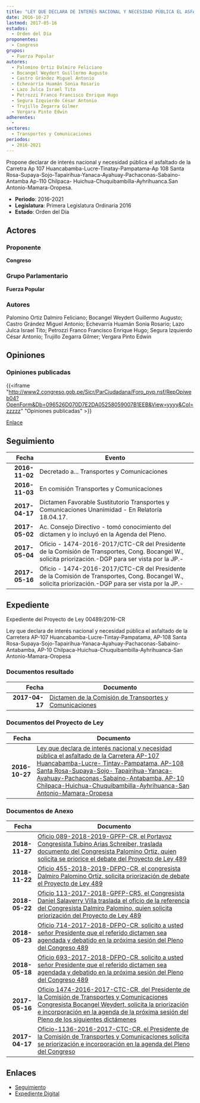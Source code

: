 ```yaml
---
title: "LEY QUE DECLARA DE INTERÉS NACIONAL Y NECESIDAD PÚBLICA EL ASFALTADO DE LA CARRETERA AP-107 HUANCABAMBA-LUCRE-TINTAY.PAMPATAMA, AP 108 SANTA ROSA-SUPAYA-SOJO-TAPAIRIHUA-YANACA-AYAHUAY-PACHACONAS-.SABAINO-ANTABAMBA, AP-110 CHILPACA-HUICHUA-CHUQUIBAMBILA-AYHRIHUANCA SAN ANTONIO-MAMARA-OROPESA"
date: 2016-10-27
lastmod: 2017-05-16
estados: 
  - Orden del Día
proponentes: 
  - Congreso
grupos: 
  - Fuerza Popular
autores: 
  - Palomino Ortiz Dalmiro Feliciano
  - Bocangel Weydert Guillermo Augusto
  - Castro Grández Miguel Antonio
  - Echevarría Huamán Sonia Rosario
  - Lazo Julca Israel Tito
  - Petrozzi Franco Francisco Enrique Hugo
  - Segura Izquierdo César Antonio
  - Trujillo Zegarra Gilmer
  - Vergara Pinto Edwin
adherentes: 
  - 
sectores: 
  - Transportes y Comunicaciones
periodos: 
  - 2016-2021
---
```


Propone declarar de interés nacional y necesidad pública el asfaltado de la Carretra Ap 107 Huancabamba-Lucre-Tinatay-Pampatama-Ap 108 Santa Rosa-Supaya-Sojo-Tapairihua-Yanaca-Ayahuay-Pachaconas-Sabaino-Antamba Ap-110 Chilpaca- Huichua-Chuquibambilla-Ayhrihuanca.San Antonio-Mamara-Oropesa.

- **Periodo**: 2016-2021
- **Legislatura**: Primera Legislatura Ordinaria 2016
- **Estado**: Orden del Día

## Actores

### Proponente

**Congreso**

### Grupo Parlamentario

**Fuerza Popular**

### Autores

Palomino Ortiz Dalmiro Feliciano; Bocangel Weydert Guillermo Augusto; Castro Grández Miguel Antonio; Echevarría Huamán Sonia Rosario; Lazo Julca Israel Tito; Petrozzi Franco Francisco Enrique Hugo; Segura Izquierdo César Antonio; Trujillo Zegarra Gilmer; Vergara Pinto Edwin


## Opiniones

### Opiniones publicadas

{{<iframe "http://www2.congreso.gob.pe/Sicr/ParCiudadana/Foro_pvp.nsf/RepOpiweb04?OpenForm&Db=096526D070D7E2DA05258059007B1EEB&View=yyyy&Col=zzzzz" "Opiniones publicadas" >}}

[Enlace](http://www2.congreso.gob.pe/Sicr/ParCiudadana/Foro_pvp.nsf/RepOpiweb04?OpenForm&Db=096526D070D7E2DA05258059007B1EEB&View=yyyy&Col=zzzzz)

## Seguimiento

| Fecha | Evento |
|------:|--------|
| **2016-11-02** | Decretado a... Transportes y Comunicaciones|
| **2016-11-03** | En comisión Transportes y Comunicaciones|
| **2017-04-17** | Dictamen Favorable Sustitutorio Transportes y Comunicaciones Unanimidad - En Relatoría 18.04.17.|
| **2017-05-02** | Ac. Consejo Directivo - tomó conocimiento del dictamen y lo incluyó en la Agenda del Pleno.|
| **2017-05-04** | Oficio - 1474-2016-2017/CTC-CR del Presidente de la Comisión de Transportes, Cong. Bocangel W., solicita priorización.-DGP para ser vista por la JP.-|
| **2017-05-16** | Oficio - 1474-2016-2017/CTC-CR del Presidente de la Comisión de Transportes, Cong. Bocangel W., solicita priorización.-DGP para ser vista por la JP.-|


## Expediente

Expediente del Proyecto de Ley 00489/2016-CR

Ley que declara de interés nacional y necesidad pública el asfaltado de la Carretera AP-107 Huancabamba-Lucre-Tintay-Pampatama, AP-108 Santa Rosa-Supaya-Sojo-Tapairihua-Yanaca-Ayahuay-Pachaconas-Sabaino-Antabamba, AP-10 Chilpaca-Huichua-Chuquibambilla-Ayhrihuanca-San Antonio-Mamara-Oropesa


### Documentos resultado

| Fecha | Documento |
|------:|--------|
| **2017-04-17** | [Dictamen de la Comisión de Transportes y Comunicaciones](http://www.leyes.congreso.gob.pe/Documentos/2016_2021/Dictamenes/Proyectos_de_Ley/00489DC23MAY20170417.pdf) |

### Documentos del Proyecto de Ley

| Fecha | Documento |
|------:|--------|
| **2016-10-27** | [Ley que declara de interés nacional y necesidad pública el asfaltado de la Carretera AP-107 Huancabamba-Lucre- Tintay-Pampatama, AP-108 Santa Rosa-Supaya-Sojo- Tapairihua-Yanaca-Ayahuay-Pachaconas-Sabaino-Antabamba, AP-10 Chilpaca-Huichua-Chuquibambilla-Ayhrihuanca-San Antonio-Mamara-Oropesa](http://www.leyes.congreso.gob.pe/Documentos/2016_2021/Proyectos_de_Ley_y_de_Resoluciones_Legislativas/PL0048920161027..pdf) |

### Documentos de Anexo

| Fecha | Documento |
|------:|--------|
| **2018-11-27** | [Oficio 089-2018-2019-GPFP-CR, el Portavoz Congresista Tubino Arias Schreiber, traslada documento del Congresista Palomino Ortiz, quien solicita se priorice el debate del Proyecto de Ley 489](http://www.leyes.congreso.gob.pe/Documentos/2016_2021/Oficios/Grupos_Parlamentarios/OFICIO-089-2018-2019-GPFP-CR.pdf) |
| **2018-11-22** | [Oficio 455-2018-2019-DFPO-CR, el congresista Dalmiro Palomino Ortíz, solicita priorización de debate el Proyecto de Ley 489](http://www.leyes.congreso.gob.pe/Documentos/2016_2021/Oficios/Congresistas/OFICIO-455-2018-2019-DDFPO-CR.PDF) |
| **2018-05-22** | [Oficio 113-2017-2018-GPFP-CR5, el Congresista Daniel Salaverry Villa traslada el oficio de la referencia del Congresista Dalmiro Palomino, quien solicita priorización del Proyecto de Ley 489](http://www.leyes.congreso.gob.pe/Documentos/2016_2021/Oficios/Grupos_Parlamentarios/OFICIO-113-2017-2018-GPFP-CR.pdf) |
| **2018-05-23** | [Oficio 714-2017-2018-DFPO-CR, solicito a usted señor Presidente que el referido dictamen sea agendada y debatido en la próxima sesión del Pleno del Congreso 489](http://www.leyes.congreso.gob.pe/Documentos/2016_2021/Oficios/Congresistas/OFICIO-714-2017-2018-DFPO-CR.pdf) |
| **2018-05-18** | [Oficio 693-2017-2018-DFPO-CR, solicito a usted señor Presidente que el referido dictamen sea agendada y debatido en la próxima sesión del Pleno del Congreso 489](http://www.leyes.congreso.gob.pe/Documentos/2016_2021/Oficios/Congresistas/OFICIO-693-2017-2018-DFPO-CR.pdf) |
| **2017-05-16** | [Oficio 1474-2016-2017-CTC-CR, del Presidente de la Comisión de Transportes y Comunicaciones Congresista Bocangel Weydert, solicita la priorización e incorporación en la agenda de la próxima sesión del Pleno de los siguientes dictámenes](http://www.leyes.congreso.gob.pe/Documentos/2016_2021/Oficios/Comisiones_Ordinarias/OFICIO-1474-2016-2017-CTC-CR.pdf) |
| **2017-04-17** | [Oficio-1136-2016-2017-CTC-CR, el Presidente de la Comisión de Transportes y Comunicaciones solicita se priorización e incorporación en la agenda del Pleno del Congreso](http://www.leyes.congreso.gob.pe/Documentos/2016_2021/Oficios/Comisiones_Ordinarias/OFICIO-1136-2016-2017-CTC-CR.pdf) |

## Enlaces 

- [Seguimiento](http://www2.congreso.gob.pehttp://www2.congreso.gob.pe/Sicr/TraDocEstProc/CLProLey2016.nsf/f7fff46988ca05b1052578e100829cc7/a1c6ce783ddd215b052580590078afd6?OpenDocument)
- [Expediente Digital](http://www2.congreso.gob.pehttp://www2.congreso.gob.pe/Sicr/TraDocEstProc/CLProLey2016.nsf/f7fff46988ca05b1052578e100829cc7/a1c6ce783ddd215b052580590078afd6?OpenDocument&Click=05257FB7005EB655.eb71d0cf91d8294e05256cdf006b5706/$Body/0.1C6C)
